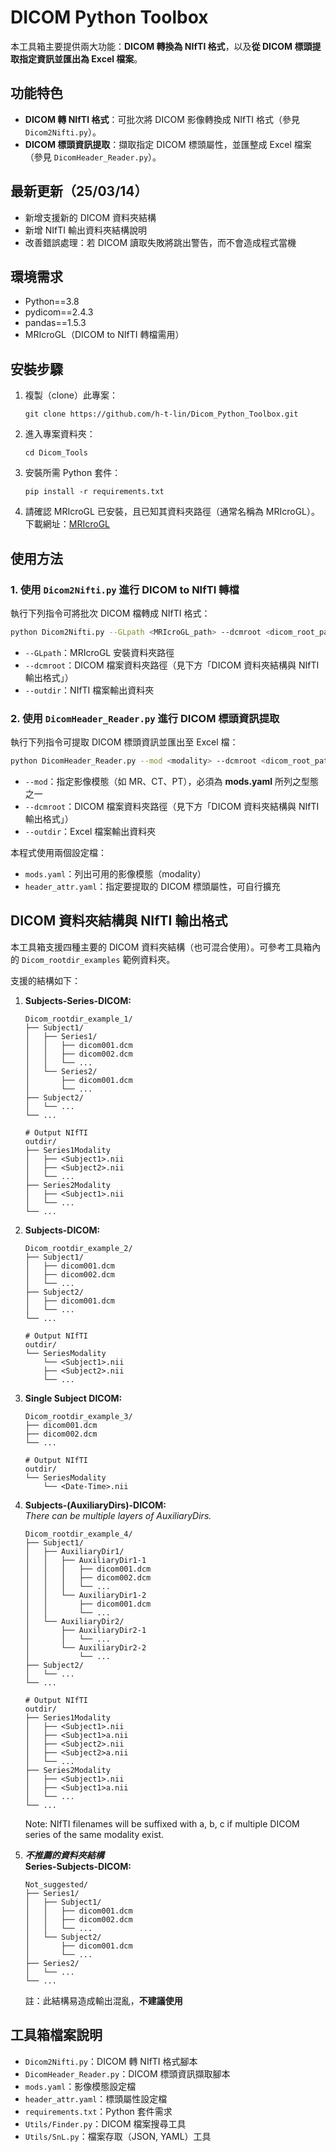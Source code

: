 # DICOM Python Toolbox

本工具箱主要提供兩大功能：**DICOM 轉換為 NIfTI 格式**，以及**從 DICOM 標頭提取指定資訊並匯出為 Excel 檔案**。

## 功能特色

-   **DICOM 轉 NIfTI 格式**：可批次將 DICOM 影像轉換成 NIfTI 格式（參見 `Dicom2Nifti.py`）。
-   **DICOM 標頭資訊提取**：擷取指定 DICOM 標頭屬性，並匯整成 Excel 檔案（參見 `DicomHeader_Reader.py`）。

## 最新更新（25/03/14）

-   新增支援新的 DICOM 資料夾結構
-   新增 NIfTI 輸出資料夾結構說明
-   改善錯誤處理：若 DICOM 讀取失敗將跳出警告，而不會造成程式當機

## 環境需求

-   Python==3.8
-   pydicom==2.4.3
-   pandas==1.5.3
-   MRIcroGL（DICOM to NIfTI 轉檔需用）

## 安裝步驟

1.  複製（clone）此專案：

    ```
    git clone https://github.com/h-t-lin/Dicom_Python_Toolbox.git
    ```

2.  進入專案資料夾：

    ```
    cd Dicom_Tools
    ```

3.  安裝所需 Python 套件：

    ```
    pip install -r requirements.txt
    ```

4.  請確認 MRIcroGL 已安裝，且已知其資料夾路徑（通常名稱為 MRIcroGL）。
    下載網址：[MRIcroGL](https://www.nitrc.org/projects/mricrogl "www.nitrc.org/projects/mricrogl")

## 使用方法

### 1. 使用 `Dicom2Nifti.py` 進行 DICOM to NIfTI 轉檔

執行下列指令可將批次 DICOM 檔轉成 NIfTI 格式：
```bash
python Dicom2Nifti.py --GLpath <MRIcroGL_path> --dcmroot <dicom_root_path> --outdir <output_directory>
```
-   `--GLpath`：MRIcroGL 安裝資料夾路徑
-   `--dcmroot`：DICOM 檔案資料夾路徑（見下方「DICOM 資料夾結構與 NIfTI 輸出格式」）
-   `--outdir`：NIfTI 檔案輸出資料夾

### 2. 使用 `DicomHeader_Reader.py` 進行 DICOM 標頭資訊提取

執行下列指令可提取 DICOM 標頭資訊並匯出至 Excel 檔：
```bash
python DicomHeader_Reader.py --mod <modality> --dcmroot <dicom_root_path> --outdir <output_directory>
```

-   `--mod`：指定影像模態（如 MR、CT、PT），必須為 **mods.yaml** 所列之型態之一
-   `--dcmroot`：DICOM 檔案資料夾路徑（見下方「DICOM 資料夾結構與 NIfTI 輸出格式」）
-   `--outdir`：Excel 檔案輸出資料夾

本程式使用兩個設定檔：

-   `mods.yaml`：列出可用的影像模態（modality）
-   `header_attr.yaml`：指定要提取的 DICOM 標頭屬性，可自行擴充

## DICOM 資料夾結構與 NIfTI 輸出格式

本工具箱支援四種主要的 DICOM 資料夾結構（也可混合使用）。可參考工具箱內的 `Dicom_rootdir_examples` 範例資料夾。

支援的結構如下：

1.  **Subjects-Series-DICOM:**

    ```
    Dicom_rootdir_example_1/
    ├── Subject1/
    │   ├── Series1/
    │   │   ├── dicom001.dcm
    │   │   ├── dicom002.dcm
    │   │   └── ...
    │   └── Series2/
    │       ├── dicom001.dcm
    │       └── ...
    ├── Subject2/
    │   └── ...
    └── ...
    ```
    ```
    # Output NIfTI
    outdir/
    ├── Series1Modality
    │   ├── <Subject1>.nii
    │   ├── <Subject2>.nii
    │   └── ...
    ├── Series2Modality
    │   ├── <Subject1>.nii
    │   └── ...
    └── ...
    ```

2.  **Subjects-DICOM:**

    ```
    Dicom_rootdir_example_2/
    ├── Subject1/
    │   ├── dicom001.dcm
    │   ├── dicom002.dcm
    │   └── ...
    ├── Subject2/
    │   ├── dicom001.dcm
    │   └── ...
    └── ...
    ```
    ```
    # Output NIfTI
    outdir/
    └── SeriesModality
        └── <Subject1>.nii
        ├── <Subject2>.nii
        └── ...
    ```

3.  **Single Subject DICOM:**

    ```
    Dicom_rootdir_example_3/
    ├── dicom001.dcm
    ├── dicom002.dcm
    └── ...
    ```
    ```
    # Output NIfTI
    outdir/
    └── SeriesModality
        └── <Date-Time>.nii
    ```

4.  **Subjects-(AuxiliaryDirs)-DICOM:**  
    *There can be multiple layers of AuxiliaryDirs.*

    ```
    Dicom_rootdir_example_4/
    ├── Subject1/
    │   ├── AuxiliaryDir1/
    │   │   ├── AuxiliaryDir1-1
    │   │   │   ├── dicom001.dcm
    │   │   │   ├── dicom002.dcm
    │   │   │   └── ...
    │   │   └── AuxiliaryDir1-2
    │   │       ├── dicom001.dcm
    │   │       └── ...
    │   └── AuxiliaryDir2/
    │       ├── AuxiliaryDir2-1
    │       │   └── ...
    │       └── AuxiliaryDir2-2
    │           └── ...
    ├── Subject2/
    │   └── ...
    └── ...
    ```
    ```
    # Output NIfTI
    outdir/
    ├── Series1Modality
    │   ├── <Subject1>.nii
    │   ├── <Subject1>a.nii
    │   ├── <Subject2>.nii
    │   ├── <Subject2>a.nii
    │   └── ...
    ├── Series2Modality
    │   ├── <Subject1>.nii
    │   ├── <Subject1>a.nii
    │   └── ...
    └── ...
    ```

    Note: NIfTI filenames will be suffixed with a, b, c if multiple DICOM series of the same modality exist.  

5.  ***不推薦的資料夾結構***  
    **Series-Subjects-DICOM:**

    ```
    Not_suggested/
    ├── Series1/
    │   ├── Subject1/
    │   │   ├── dicom001.dcm
    │   │   ├── dicom002.dcm
    │   │   └── ...
    │   └── Subject2/
    │       ├── dicom001.dcm
    │       └── ...
    ├── Series2/
    │   └── ...
    └── ...
    ```

    註：此結構易造成輸出混亂，**不建議使用**

## 工具箱檔案說明

-   `Dicom2Nifti.py`：DICOM 轉 NIfTI 格式腳本
-   `DicomHeader_Reader.py`：DICOM 標頭資訊擷取腳本
-   `mods.yaml`：影像模態設定檔
-   `header_attr.yaml`：標頭屬性設定檔
-   `requirements.txt`：Python 套件需求
-   `Utils/Finder.py`：DICOM 檔案搜尋工具
-   `Utils/SnL.py`：檔案存取（JSON, YAML）工具

<!-- ## 貢獻方式

（說明如何參與本專案貢獻）

## 授權

（請補充授權資訊）

## 聯絡方式

（請補充聯絡方式） -->